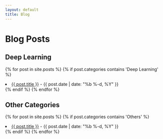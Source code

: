 ```yaml
---
layout: default
title: Blog
---
```


# Blog Posts

## Deep Learning
{% for post in site.posts %}
        {% if post.categories contains 'Deep Learning' %}
        <li><a href="{{ post.url | absolute_url }}" target="_blank">{{ post.title }}</a> - {{ post.date | date: "%b %-d, %Y" }}</li>
        {% endif %}
{% endfor %}
    
## Other Categories
{% for post in site.posts %}
        {% if post.categories contains 'Others' %}
        <li><a href="{{ post.url | absolute_url }}" target="_blank">{{ post.title }}</a> - {{ post.date | date: "%b %-d, %Y" }}</li>
        {% endif %}
{% endfor %}
    